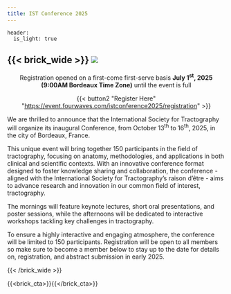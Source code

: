 ```yaml
---
title: IST Conference 2025
---
```

```
header:
  is_light: true
```

{{< brick_wide >}}
![](/uploads/photos/IST_Conference_2025.png)
---
<center>

Registration opened on a first-come first-serve basis <b>July 1<sup>st</sup>, 2025 (9:00AM Bordeaux Time Zone)</b> until the event is full

{{< button2 "Register Here" "https://event.fourwaves.com/istconference2025/registration" >}}
</center>

We are thrilled to announce that the International Society for Tractography will organize its inaugural Conference, from October 13<sup>th</sup> to 16<sup>th</sup>, 2025, in the city of Bordeaux, France.

This unique event will bring together 150 participants in the field of tractography, focusing on anatomy, methodologies, and applications in both clinical and scientific contexts. With an innovative conference format designed to foster knowledge sharing and collaboration, the conference - aligned with the International Society for Tractography’s raison d’être - aims to advance research and innovation in our common field of interest, tractography.

The mornings will feature keynote lectures, short oral presentations, and poster sessions, while the afternoons will be dedicated to interactive workshops tackling key challenges in tractography.

To ensure a highly interactive and engaging atmosphere, the conference will be limited to 150 participants. Registration will be open to all members so make sure to become a member below to stay up to the date for details on, registration, and abstract submission in early 2025.

{{< /brick_wide >}}

{{<brick_cta>}}{{</brick_cta>}}

